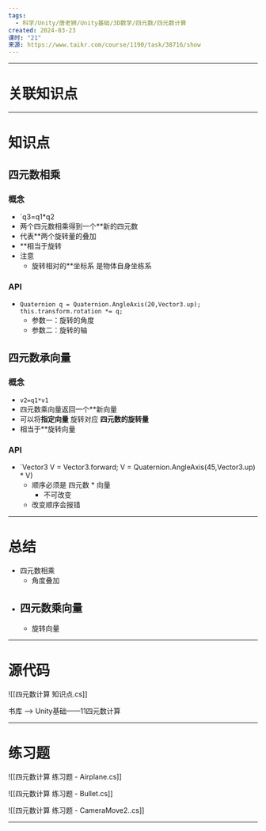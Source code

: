 ```yaml
---
tags:
  - 科学/Unity/唐老狮/Unity基础/3D数学/四元数/四元数计算
created: 2024-03-23
课时: "21"
来源: https://www.taikr.com/course/1190/task/38716/show
---
```


---
# 关联知识点


---
# 知识点

## 四元数相乘

### 概念

- `q3=q1*q2
- 两个四元数相乘得到一个**新的四元数
- 代表**两个旋转量的叠加
- **相当于旋转
- 注意
	- 旋转相对的**坐标系 是物体自身坐栋系
### API

- `Quaternion q = Quaternion.AngleAxis(20,Vector3.up); this.transform.rotation *= q;`
	- 参数一：旋转的角度
	- 参数二：旋转的轴
## 四元数承向量

### 概念

- `v2=q1*v1`
- 四元数乘向量返回一个**新向量
- 可以将**指定向量** 旋转对应 **四元数的旋转量**
- 相当于**旋转向量
### API

- `Vector3 V = Vector3.forward; V = Quaternion.AngleAxis(45,Vector3.up) * V)
	- 顺序必须是 四元数 * 向量
		- 不可改变
	- 改变顺序会报错

---
# 总结

- 四元数相乘
	- 角度叠加
- 四元数乘向量
	- 
	- 旋转向量

---
# 源代码

![[四元数计算 知识点.cs]]

书库 ——> Unity基础——11四元数计算

---
# 练习题

![[四元数计算 练习题 - Airplane.cs]]

![[四元数计算 练习题 - Bullet.cs]]

![[四元数计算 练习题 - CameraMove2..cs]]


---
